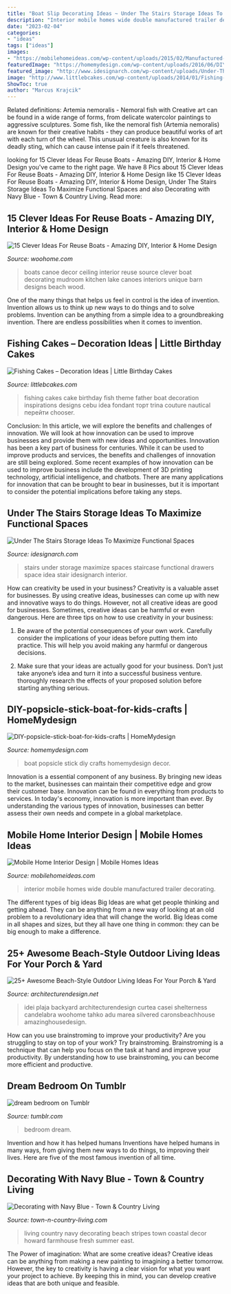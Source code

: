 ```yaml
---
title: "Boat Slip Decorating Ideas ~ Under The Stairs Storage Ideas To Maximize Functional Spaces"
description: "Interior mobile homes wide double manufactured trailer decorating"
date: "2023-02-04"
categories:
- "ideas"
tags: ["ideas"]
images:
- "https://mobilehomeideas.com/wp-content/uploads/2015/02/Manufactured-Home-Interior-Design-Pics.jpg"
featuredImage: "https://homemydesign.com/wp-content/uploads/2016/06/DIY-popsicle-stick-boat-for-kids-crafts.jpg"
featured_image: "http://www.idesignarch.com/wp-content/uploads/Under-The-Stairs-Storage-Ideas_6.jpg"
image: "http://www.littlebcakes.com/wp-content/uploads/2014/01/Fishing-Cakes-Images-768x1024.jpg"
ShowToc: true
author: "Marcus Krajcik"
---
```



Related definitions: Artemia nemoralis - Nemoral fish with
Creative art can be found in a wide range of forms, from delicate watercolor paintings to aggressive sculptures. Some fish, like the nemoral fish (Artemia nemoralis) are known for their creative habits - they can produce beautiful works of art with each turn of the wheel. This unusual creature is also known for its deadly sting, which can cause intense pain if it feels threatened.

	

		
looking for 15 Clever Ideas For Reuse Boats - Amazing DIY, Interior &amp; Home Design you've came to the right page. We have 8 Pics about 15 Clever Ideas For Reuse Boats - Amazing DIY, Interior &amp; Home Design like 15 Clever Ideas For Reuse Boats - Amazing DIY, Interior &amp; Home Design, Under The Stairs Storage Ideas To Maximize Functional Spaces and also Decorating with Navy Blue - Town &amp; Country Living. Read more:
		
    
## 15 Clever Ideas For Reuse Boats - Amazing DIY, Interior &amp; Home Design

<img loading=lazy src="http://www.woohome.com/wp-content/uploads/2013/08/Canoe-as-Ceiling-Decor.jpg" onerror="this.onerror=null;this.src='https://tse4.mm.bing.net/th?id=OIP.eS76rcAoqfhCj5ytSqw2zQHaJd&amp;pid=15.1';" alt="15 Clever Ideas For Reuse Boats - Amazing DIY, Interior &amp; Home Design">

_Source: woohome.com_

>boats canoe decor ceiling interior reuse source clever boat decorating mudroom kitchen lake canoes interiors unique barn designs beach wood. 

	

One of the many things that helps us feel in control is the idea of invention. Invention allows us to think up new ways to do things and to solve problems. Invention can be anything from a simple idea to a groundbreaking invention. There are endless possibilities when it comes to invention. 

    
## Fishing Cakes – Decoration Ideas | Little Birthday Cakes

<img loading=lazy src="http://www.littlebcakes.com/wp-content/uploads/2014/01/Fishing-Cakes-Images-768x1024.jpg" onerror="this.onerror=null;this.src='https://tse4.mm.bing.net/th?id=OIP.S3wlJN5qLFvpB1LYeXJyMwHaJ4&amp;pid=15.1';" alt="Fishing Cakes – Decoration Ideas | Little Birthday Cakes">

_Source: littlebcakes.com_

>fishing cakes cake birthday fish theme father boat decoration inspirations designs cebu idea fondant торт trina couture nautical перейти chooser. 

	

Conclusion: In this article, we will explore the benefits and challenges of innovation. We will look at how innovation can be used to improve businesses and provide them with new ideas and opportunities.
Innovation has been a key part of business for centuries. While it can be used to improve products and services, the benefits and challenges of innovation are still being explored. Some recent examples of how innovation can be used to improve business include the development of 3D printing technology, artificial intelligence, and chatbots. There are many applications for innovation that can be brought to bear in businesses, but it is important to consider the potential implications before taking any steps.

    
## Under The Stairs Storage Ideas To Maximize Functional Spaces

<img loading=lazy src="http://www.idesignarch.com/wp-content/uploads/Under-The-Stairs-Storage-Ideas_6.jpg" onerror="this.onerror=null;this.src='https://tse3.mm.bing.net/th?id=OIP.kOSKvDBCNMqU_jttwc9fUwHaK0&amp;pid=15.1';" alt="Under The Stairs Storage Ideas To Maximize Functional Spaces">

_Source: idesignarch.com_

>stairs under storage maximize spaces staircase functional drawers space idea stair idesignarch interior. 

	

How can creativity be used in your business?
Creativity is a valuable asset for businesses. By using creative ideas, businesses can come up with new and innovative ways to do things. However, not all creative ideas are good for businesses. Sometimes, creative ideas can be harmful or even dangerous. Here are three tips on how to use creativity in your business: 
1) Be aware of the potential consequences of your own work. Carefully consider the implications of your ideas before putting them into practice. This will help you avoid making any harmful or dangerous decisions. 

2) Make sure that your ideas are actually good for your business. Don’t just take anyone’s idea and turn it into a successful business venture. thoroughly research the effects of your proposed solution before starting anything serious.

    
## DIY-popsicle-stick-boat-for-kids-crafts | HomeMydesign

<img loading=lazy src="https://homemydesign.com/wp-content/uploads/2016/06/DIY-popsicle-stick-boat-for-kids-crafts.jpg" onerror="this.onerror=null;this.src='https://tse4.mm.bing.net/th?id=OIP.jH_CPzthVKFQJzOjhHrVwwHaJQ&amp;pid=15.1';" alt="DIY-popsicle-stick-boat-for-kids-crafts | HomeMydesign">

_Source: homemydesign.com_

>boat popsicle stick diy crafts homemydesign decor. 

	

Innovation is a essential component of any business. By bringing new ideas to the market, businesses can maintain their competitive edge and grow their customer base. Innovation can be found in everything from products to services. In today's economy, innovation is more important than ever. By understanding the various types of innovation, businesses can better assess their own needs and compete in a global marketplace.

    
## Mobile Home Interior Design | Mobile Homes Ideas

<img loading=lazy src="https://mobilehomeideas.com/wp-content/uploads/2015/02/Manufactured-Home-Interior-Design-Pics.jpg" onerror="this.onerror=null;this.src='https://tse1.mm.bing.net/th?id=OIP.xVOYEcRSmH_Rhlc5x1U8CQHaFJ&amp;pid=15.1';" alt="Mobile Home Interior Design | Mobile Homes Ideas">

_Source: mobilehomeideas.com_

>interior mobile homes wide double manufactured trailer decorating. 

	

The different types of big ideas
Big Ideas are what get people thinking and getting ahead. They can be anything from a new way of looking at an old problem to a revolutionary idea that will change the world. Big Ideas come in all shapes and sizes, but they all have one thing in common: they can be big enough to make a difference.

    
## 25+ Awesome Beach-Style Outdoor Living Ideas For Your Porch &amp; Yard

<img loading=lazy src="https://cdn.architecturendesign.net/wp-content/uploads/2015/07/AD-Beach-Style-Outdoor-Living-Ideas-07.jpg" onerror="this.onerror=null;this.src='https://tse3.mm.bing.net/th?id=OIP.b32YqStOzuj168AWiTD4owHaJZ&amp;pid=15.1';" alt="25+ Awesome Beach-Style Outdoor Living Ideas For Your Porch &amp; Yard">

_Source: architecturendesign.net_

>idei plaja backyard architecturendesign curtea casei shelterness candelabra woohome tahko adu marea silvered caronsbeachhouse amazinghousedesign. 

	

How can you use brainstroming to improve your productivity?
Are you struggling to stay on top of your work? Try brainstroming. Brainstroming is a technique that can help you focus on the task at hand and improve your productivity. By understanding how to use brainstroming, you can become more efficient and productive.

    
## Dream Bedroom On Tumblr

<img loading=lazy src="https://78.media.tumblr.com/e44e63d0d9a741cd0ec5b6e37bff0b64/tumblr_ouwhjvriKC1wt5cmyo1_500.jpg" onerror="this.onerror=null;this.src='https://tse3.mm.bing.net/th?id=OIP.irQeC0IdSgTkz0C7vP0fIwHaJP&amp;pid=15.1';" alt="dream bedroom on Tumblr">

_Source: tumblr.com_

>bedroom dream. 

	

Invention and how it has helped humans
Inventions have helped humans in many ways, from giving them new ways to do things, to improving their lives. Here are five of the most famous invention of all time.

    
## Decorating With Navy Blue - Town &amp; Country Living

<img loading=lazy src="https://town-n-country-living.com/wp-content/uploads/2017/05/beach-style-living-room.jpg" onerror="this.onerror=null;this.src='https://tse3.mm.bing.net/th?id=OIP.q1eaW80885Hm-YdpzH-DRgHaJ3&amp;pid=15.1';" alt="Decorating with Navy Blue - Town &amp; Country Living">

_Source: town-n-country-living.com_

>living country navy decorating beach stripes town coastal decor howard farmhouse fresh summer east. 

	

The Power of imagination: What are some creative ideas?
Creative ideas can be anything from making a new painting to imagining a better tomorrow. However, the key to creativity is having a clear vision for what you want your project to achieve. By keeping this in mind, you can develop creative ideas that are both unique and feasible.

